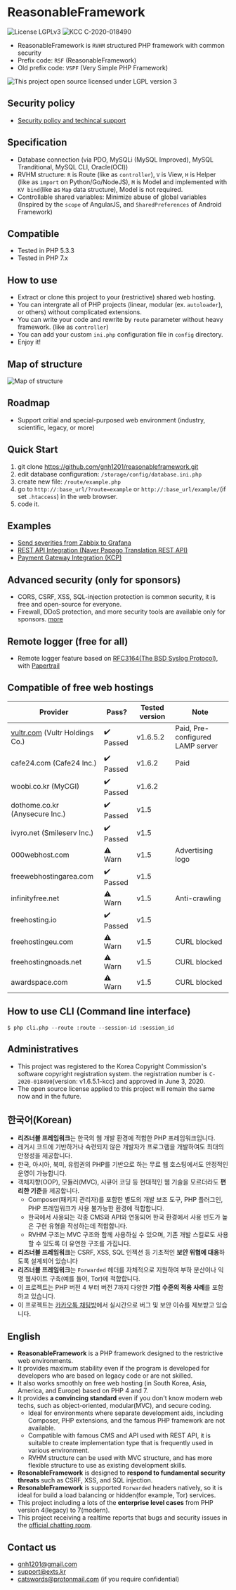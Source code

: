 # ReasonableFramework
![License LGPLv3](https://img.shields.io/github/license/gnh1201/reasonableframework.svg)
![KCC C-2020-018490](https://img.shields.io/static/v1?label=KCC&message=C-2020-018490&color=orange)

- ReasonableFramework is `RVHM` structured PHP framework with common security
- Prefix code: `RSF` (ReasonableFramework)
- Old prefix code: `VSPF` (Very Simple PHP Framework)

![This project open source licensed under LGPL version 3](https://github.com/gnh1201/reasonableframework/raw/master/lgplv3-147x51.png)

## Security policy
- [Security policy and techincal support](SECURITY.md)

## Specification
- Database connection (via PDO, MySQLi (MySQL Improved), MySQL Tranditional, MySQL CLI, Oracle(OCI))
- RVHM structure: `R` is Route (like as `controller`), `V` is View, `H` is Helper (like as `import` on Python/Go/NodeJS), `M` is Model and implemented with `KV bind`(like as `Map` data structure), Model is not required.
- Controllable shared variables: Minimize abuse of global variables (Inspired by the `scope` of AngularJS, and `SharedPreferences` of Android Framework)

## Compatible
- Tested in PHP 5.3.3
- Tested in PHP 7.x

## How to use
- Extract or clone this project to your (restrictive) shared web hosting.
- You can intergrate all of PHP projects (linear, modular (ex. `autoloader`), or others) without complicated extensions.
- You can write your code and rewrite by `route` parameter without heavy framework. (like as `controller`)
- You can add your custom `ini.php` configuration file in `config` directory.
- Enjoy it!

## Map of structure
![Map of structure](https://github.com/gnh1201/reasonableframework/raw/master/assets/img/reasonableframework.jpg)

## Roadmap
- Support critial and special-purposed web environment (industry, scientific, legacy, or more)

## Quick Start
1. git clone https://github.com/gnh1201/reasonableframework.git
2. edit database configuration: `/storage/config/database.ini.php`
3. create new file: `/route/example.php`
4. go to `http://:base_url/?route=example` or `http://:base_url/example/`(if set `.htaccess`) in the web browser.
5. code it.

## Examples
- [Send severities from Zabbix to Grafana](https://gist.github.com/gnh1201/792964e9719d2f62157cf46e394888f5)
- [REST API Integration (Naver Papago Translation REST API)](https://gist.github.com/gnh1201/081484e6f5e10bd3be819093ba5f49c8)
- [Payment Gateway Integration (KCP)](https://github.com/gnh1201/reasonableframework/blob/master/route/orderpay.pgkcp.php)

## Advanced security (only for sponsors)
- CORS, CSRF, XSS, SQL-injection protection is common security, it is free and open-source for everyone.
- Firewall, DDoS protection, and more security tools are available only for sponsors. [more](https://github.com/gnh1201/reasonableframework/blob/master/SECURITY.md)

## Remote logger (free for all)
- Remote logger feature based on [RFC3164(The BSD Syslog Protocol)](https://tools.ietf.org/html/rfc3164), with [Papertrail](https://www.papertrail.com/)

## Compatible of free web hostings

| Provider               | Pass?  | Tested version | Note
| ---------------------- | ------ | -------------- | -------------------------- |
| [vultr.com](https://catswords.re.kr/go/vultr) (Vultr Holdings Co.)       | :heavy_check_mark: Passed | v1.6.5.2       | Paid, Pre-configured LAMP server |
| cafe24.com (Cafe24 Inc.)      | :heavy_check_mark: Passed | v1.6.2         | Paid                           |
| woobi.co.kr (MyCGI)            | :heavy_check_mark: Passed | v1.6.2         |                            |
| dothome.co.kr (Anysecure Inc.)         | :heavy_check_mark: Passed | v1.5           |                            |
| ivyro.net (Smileserv Inc.)            | :heavy_check_mark: Passed | v1.5           |                            |
| 000webhost.com         | :warning: Warn   | v1.5           | Advertising logo           |
| freewebhostingarea.com | :heavy_check_mark: Passed | v1.5           |                            |
| infinityfree.net       | :warning: Warn   | v1.5           | Anti-crawling              |
| freehosting.io         | :heavy_check_mark: Passed | v1.5           |                            |
| freehostingeu.com      | :warning: Warn   | v1.5           | CURL blocked               |
| freehostingnoads.net   | :warning: Warn   | v1.5           | CURL blocked               |
| awardspace.com         | :warning: Warn   | v1.5           | CURL blocked               |

## How to use CLI (Command line interface)
```
$ php cli.php --route :route --session-id :session_id
```

## Administratives
- This project was registered to the Korea Copyright Commission's software copyright registration system. the registration number is `C-2020-018490`(version: v1.6.5.1-kcc) and approved in June 3, 2020.
- The open source license applied to this project will remain the same now and in the future.

## 한국어(Korean)
- **리즈너블 프레임워크**는 한국의 웹 개발 환경에 적합한 PHP 프레임워크입니다.
- 레거시 코드에 기반하거나 숙련되지 않은 개발자가 프로그램을 개발하여도 최대의 안정성을 제공합니다.
- 한국, 아시아, 북미, 유럽권의 PHP를 기반으로 하는 무료 웹 호스팅에서도 안정적인 운영이 가능합니다.
- 객체지향(OOP), 모듈러(MVC), 시큐어 코딩 등 현대적인 웹 기술을 모르더라도 **편리한 기준**을 제공합니다.
    - Composer(패키지 관리자)를 포함한 별도의 개발 보조 도구, PHP 플러그인, PHP 프레임워크가 사용 불가능한 환경에 적합합니다.
    - 한국에서 사용되는 각종 CMS와 API와 연동되어 한국 환경에서 사용 빈도가 높은 구현 유형을 작성하는데 적합합니다.
    - RVHM 구조는 MVC 구조와 함께 사용하실 수 있으며, 기존 개발 스킬로도 사용할 수 있도록 더 유연한 구조를 가집니다.
- **리즈너블 프레임워크**는 CSRF, XSS, SQL 인젝션 등 기초적인 **보안 위협에 대응**하도록 설계되어 있습니다
- **리즈너블 프레임워크**는 `Forwarded` 헤더를 자체적으로 지원하여 부하 분산이나 익명 웹사이트 구축(예를 들어, Tor)에 적합합니다.
- 이 프로젝트는 PHP 버전 4 부터 버전 7까지 다양한 **기업 수준의 적용 사례**를 포함하고 있습니다.
- 이 프로젝트는 [카카오톡 채팅방](https://catswords.re.kr/go/kakaotalk)에서 실시간으로 버그 및 보안 이슈를 제보받고 있습니다.

## English
- **ReasonableFramework** is a PHP framework designed to the restrictive web environments.
- It provides maximum stability even if the program is developed for developers who are based on legacy code or are not skilled.
- It also works smoothly on free web hosting (in South Korea, Asia, America, and Europe) based on PHP 4 and 7.
- It provides **a convincing standard** even if you don't know modern web techs, such as object-oriented, modular(MVC), and secure coding.
    - Ideal for environments where separate development aids, including Composer, PHP extensions, and the famous PHP framework are not available.
    - Compatible with famous CMS and API used with REST API, it is suitable to create implementation type that is frequently used in various environment.
    - RVHM structure can be used with MVC structure, and has more flexible structure to use as existing development skills.
- **ResonableFramework** is designed to **respond to fundamental security threats** such as CSRF, XSS, and SQL injection.
- **ResonableFramework** is supported `Forwarded` headers natively, so it is ideal for build a load balancing or hidden(for example, Tor) services.
- This project including a lots of the **enterprise level cases** from PHP version 4(legacy) to 7(modern).
- This project receiving a realtime reports that bugs and security issues in the [official chatting room](https://catswords.re.kr/go/kakaotalk).

## Contact us
- gnh1201@gmail.com
- support@exts.kr
- catswords@protonmail.com (if you require confidential)
